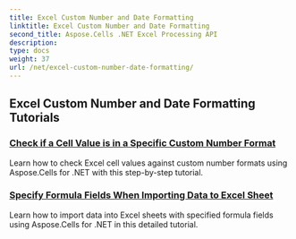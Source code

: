 ```yaml
---
title: Excel Custom Number and Date Formatting
linktitle: Excel Custom Number and Date Formatting
second_title: Aspose.Cells .NET Excel Processing API
description: 
type: docs
weight: 37
url: /net/excel-custom-number-date-formatting/
---
```


## Excel Custom Number and Date Formatting Tutorials
### [Check if a Cell Value is in a Specific Custom Number Format](./check-if-a-cell-value-is-in-a-specific-custom-number-format/)
Learn how to check Excel cell values against custom number formats using Aspose.Cells for .NET with this step-by-step tutorial.
### [Specify Formula Fields When Importing Data to Excel Sheet](./specify-formula-fields-while-importing-data-to-worksheet-in-excel/)
Learn how to import data into Excel sheets with specified formula fields using Aspose.Cells for .NET in this detailed tutorial.